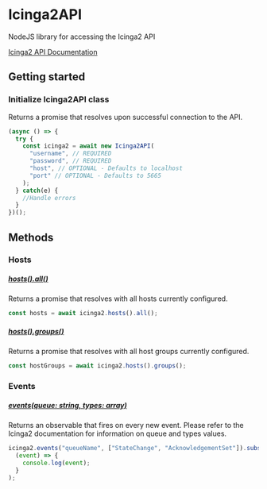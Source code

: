 # Icinga2API

NodeJS library for accessing the Icinga2 API

[Icinga2 API Documentation](https://icinga.com/docs/icinga2/latest/doc/12-icinga2-api)

## Getting started

### Initialize Icinga2API class

Returns a promise that resolves upon successful connection to the API.

```js
(async () => {
  try {
    const icinga2 = await new Icinga2API(
      "username", // REQUIRED
      "password", // REQUIRED
      "host", // OPTIONAL - Defaults to localhost
      "port" // OPTIONAL - Defaults to 5665
    );
  } catch(e) {
    //Handle errors
  }
})();
```

## Methods

### Hosts

##### [hosts().all()](https://icinga.com/docs/icinga2/latest/doc/09-object-types/#host)

Returns a promise that resolves with all hosts currently configured.

```js
const hosts = await icinga2.hosts().all();
```

##### [hosts().groups()](https://icinga.com/docs/icinga2/latest/doc/09-object-types/#hostgroup)

Returns a promise that resolves with all host groups currently configured.

```js
const hostGroups = await icinga2.hosts().groups();
```

### Events

##### [events(queue: string, types: array)](https://icinga.com/docs/icinga2/latest/doc/12-icinga2-api/#icinga2-api-event-streams)

Returns an observable that fires on every new event. Please refer to the Icinga2 documentation for information on queue and types values.

```js
icinga2.events("queueName", ["StateChange", "AcknowledgementSet"]).subscribe(
  (event) => {
    console.log(event);
  }
);
```

